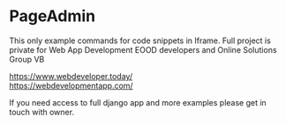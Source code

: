 # PageAdmin

This only example commands for code snippets in Iframe. 
Full project is private for Web App Development EOOD developers and Online Solutions Group VB

<a href="https://www.webdeveloper.today/">https://www.webdeveloper.today/</a><br />
<a href="https://webdevelopmentapp.com/">https://webdevelopmentapp.com/</a>

If you need access to full django app and more examples please get in touch with owner. 
